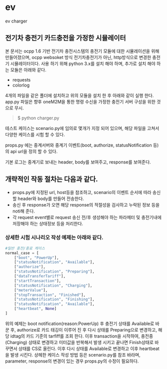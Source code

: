 # ev
ev charger

## 전기차 충전기 카드충전을 가정한 시뮬레이터

 본 문서는 ocpp 1.6 기반 전기차 충전시스템의 충전기 모듈에 대한 시뮬레이션을 위해 만들어졌으며,
 ocpp websoket 방식 전기차충전기가 아닌, http방식으로 변경한 충전기 시뮬레이터이다.
 사용 하기 위해 python 3.x를 설치 해야 하며, 추가로 설치 해야 하는 모듈은 아래와 같다.
 - requests
 - colorlog

 4개의 파일을 같은 폴더에 설치하고 위의 모듈을 설치 한 후 아래와 같이 실행 한다.
 app.py 파일은 향후 oneM2M을 통한 명령 수신을 가정한 충전기 서버 구성을 위한 것으로 무시.

> $ python charger.py

 테스트 케이스는 scenario.py에 임의로 몇개가 지정 되어 있으며,
 해당 파일을 고쳐서 다양한 케이스를 시험 할 수 있다.

 props.py 에는 중계서버와 중계기 이벤트(boot, authorize, statusNotification 등)의 api url을 정의 할 수 있다.

 기본 로그는 중계기로 보내는 header, body를 보여주고, response를 보여준다.

## 개략적인 작동 절차는 다음과 같다.

- props.py에 지정된 url, host등을 참조하고, scenario의 이벤트 순서에 따라 송신할 header와 body를 만들어 전송한다.
 - 송신 후 response가 오면 해당 response의 적절성을 검사하고 누락된 정보 등을 noti해 준다.
 - 각 request event별로 request 송신 전/후 생성해야 하는 파라메터 및 충전기내에 저장해야 하는 상태정보 등을 처리한다.

### 상세한 시험 시나리오 작성 예제는 아래와 같다.
```python
#일반 충전/종료 케이스
normal_case = [
    ["boot", "PowerUp"],
    ["statusNotification", "Available"],
    ["authorize"],
    ["statusNotification", "Preparing"],
    ["dataTransferTariff"],
    ["startTransaction"],
    ["statusNotification", "Charging"],
    ["meterValue"],
    ["stopTransaction", "Finished"],
    ["statusNotification", "Finishing"],
    ["statusNotification", "Available"],
    ["heartbeat", None]
]
```
위의 예제는 boot notification(reason:PowerUp) 후 충전기 상태를 Available로 바꾼 후, authorize로 카드 태깅이 이루어 진 후
다시 상태를 Preparing으로 변경하고, 해당 idtag의 카드 기준의 tarfiff를 조회 한다.
이후 transaction을 시작하여, 충전중(Charging) 상태로 변경하고 미터값을 반복해서 발생 시키고 끝나면 Finish상태로 바꾸면서 상태를 CS로 올린다.
이후 다시 상태를 Available로 변경하고 이후 heartbeat을 발생 시킨다.
상헤한 케이스 작성 방법 등은 scenario.py를 참조 바라며, parameter, response의 변경이 있는 경우 props.py의 수정이 필요하다.
